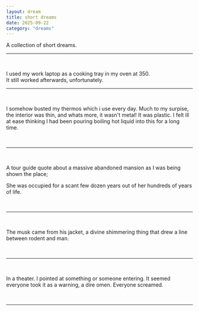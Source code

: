 ```yaml
---
layout: dream
title: short dreams
date: 2025-09-22
category: "dreams"
---
```


A collection of short dreams.

--- 
<br>

I used my work laptop as a cooking tray in my oven at 350.  
It still worked afterwards, unfortunately.
<br>

---
 
<br>

I somehow busted my thermos which i use every day. Much to my surpise, the interior was thin, and whats more, it wasn't metal! It was plastic. I felt ill at ease thinking I had been pouring boiling hot liquid into this for a long time.

<br>

---
 
<br>

A tour guide quote about a massive abandoned mansion as I was being shown the place;

She was occupied for a scant few dozen years out of her hundreds of years of life.

<br>

---
 
<br>

The musk came from his jacket, a divine shimmering thing that drew a line between rodent and man.

<br>

---
 
<br>

In a theater. I pointed at something or someone entering. It seemed everyone took it as a warning, a dire omen. Everyone screamed.

<br>

---
